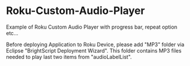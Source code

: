 # Roku-Custom-Audio-Player
Example of Roku Custom Audio Player with progress bar, repeat option etc...

Before deploying Application to Roku Device, please add "MP3" folder via Eclipse "BrightScript Deployment Wizard".
This folder contains MP3 files needed to play last two items from "audioLabelList".
